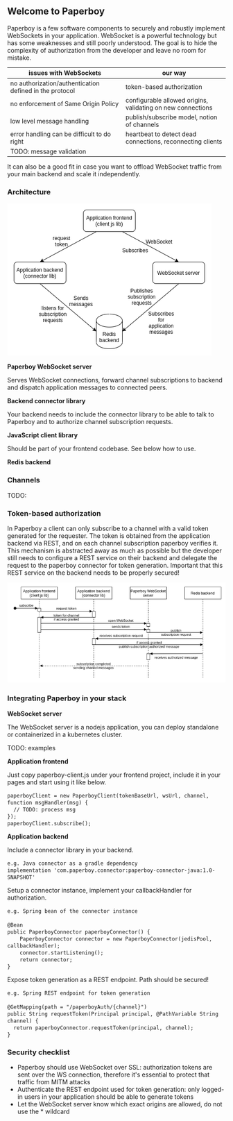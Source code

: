 ## Welcome to Paperboy
Paperboy is a few software components to securely and robustly implement WebSockets in your application. WebSocket is a powerful technology but has some weaknesses and still poorly understood. The goal is to hide the complexity of authorization from the developer and leave no room for mistake.

| issues with WebSockets                                  | our way                                                     |
|---------------------------------------------------------|-------------------------------------------------------------|
| no authorization/authentication defined in the protocol | token-based authorization                                   |
| no enforcement of Same Origin Policy                    | configurable allowed origins, validating on new connections |
| low level message handling                              | publish/subscribe model, notion of channels                 |
| error handling can be difficult to do right             | heartbeat to detect dead connections, reconnecting clients  |
| TODO: message validation                                |                                                             |

It can also be a good fit in case you want to offload WebSocket traffic from your main backend and scale it independently.

### Architecture

![Subscription/authorization sequence diagram](/paperboy.png)

**Paperboy WebSocket server**

Serves WebSocket connections, forward channel subscriptions to backend and dispatch application messages to connected peers.

**Backend connector library**

Your backend needs to include the connector library to be able to talk to Paperboy and to authorize channel subscription requests.

**JavaScript client library**

Should be part of your frontend codebase. See below how to use.

**Redis backend**

### Channels
TODO:

### Token-based authorization
In Paperboy a client can only subscribe to a channel with a valid token generated for the requester. The token is obtained from the application backend
via REST, and on each channel subscription paperboy verifies it. This mechanism is abstracted away as much as possible but the developer still needs to
configure a REST service on their backend and delegate the request to the paperboy connector for token generation. Important that this REST service on the backend needs to be properly secured!

![Subscription/authorization sequence diagram](/auth-seq.png)

### Integrating Paperboy in your stack
**WebSocket server**

The WebSocket server is a nodejs application, you can deploy standalone or containerized in a kubernetes cluster.

TODO: examples

**Application frontend**

Just copy paperboy-client.js under your frontend project, include it in your pages and start using it like below.

```
paperboyClient = new PaperboyClient(tokenBaseUrl, wsUrl, channel, function msgHandler(msg) {
  // TODO: process msg
});
paperboyClient.subscribe();
```

**Application backend**

Include a connector library in your backend.

```
e.g. Java connector as a gradle dependency
implementation 'com.paperboy.connector:paperboy-connector-java:1.0-SNAPSHOT'
```

Setup a connector instance, implement your callbackHandler for authorization.

```
e.g. Spring bean of the connector instance

@Bean
public PaperboyConnector paperboyConnector() {
    PaperboyConnector connector = new PaperboyConnector(jedisPool, callbackHandler);
    connector.startListening();
    return connector;
}
```

Expose token generation as a REST endpoint. Path should be secured!

```
e.g. Spring REST endpoint for token generation

@GetMapping(path = "/paperboyAuth/{channel}")
public String requestToken(Principal principal, @PathVariable String channel) {
  return paperboyConnector.requestToken(principal, channel);
}
```

### Security checklist
* Paperboy should use WebSocket over SSL: authorization tokens are sent over the WS connection, therefore it's essential to protect that traffic from MITM attacks
* Authenticate the REST endpoint used for token generation: only logged-in users in your application should be able to generate tokens
* Let the WebSocket server know which exact origins are allowed, do not use the * wildcard
